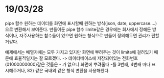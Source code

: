# 19/03/28

pipe 함수
원하는 데이터를 화면에 표시할때 원하는 방식(json, date, uppercase....)으로 변환해서 보여준다.
만들어둔 pipe 함수 limite같은 경우에는 회사에서 정해둔 방식이나, 자주사용하는 함수들이 있으면 원하는 형식으로 만들어 정의해두면 관리가 편할거같다.

예제에서는 배열자체는 모두 가지고 있지만 화면에 뿌려주는 것이 limite에 걸려있기 때문에 효율적일지는 잘 모르겠다.
-> 데이터베이스에 저장되어있는 전화번호(01000000000)같은 것들은 - 가 없으니 화면에 뿌려줄때 -를 3번째, 4번째 마다 표시해주거나, 82) 같은 국내외 같은 형식 변환을 사용해줬다.
